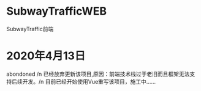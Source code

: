 # SubwayTrafficWEB
SubwayTraffic前端
# 2020年4月13日
abondoned /n
已经放弃更新该项目,原因：前端技术栈过于老旧而且框架无法支持后续开发。/n
目前已经开始使用Vue重写该项目，施工中……
